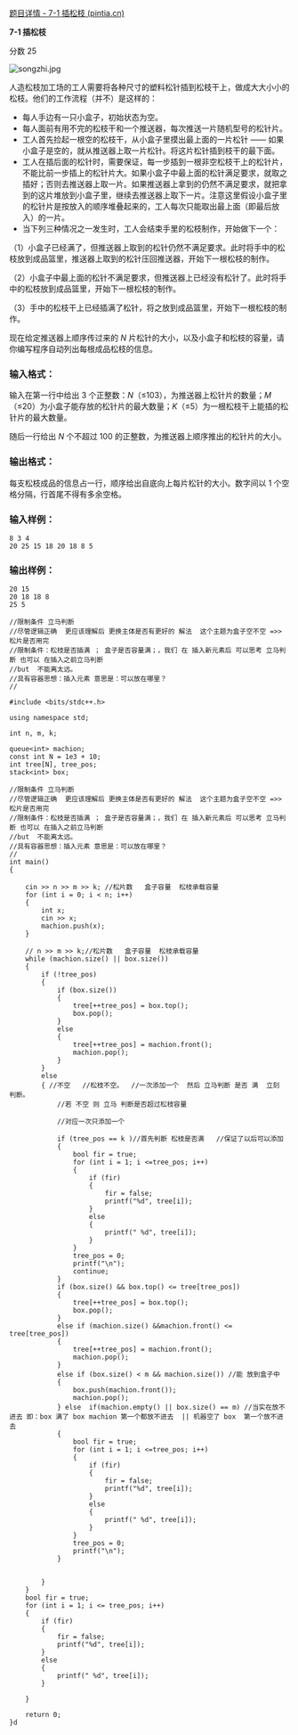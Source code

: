 [题目详情 - 7-1 插松枝 (pintia.cn)](https://pintia.cn/problem-sets/1648179596815867904/exam/problems/1648179779544915968)

**7-1 插松枝**

分数 25

![songzhi.jpg](https://images.ptausercontent.com/b4d2936d-1edd-4454-9dc7-5d6656b4d8bc.jpg)

人造松枝加工场的工人需要将各种尺寸的塑料松针插到松枝干上，做成大大小小的松枝。他们的工作流程（并不）是这样的：

- 每人手边有一只小盒子，初始状态为空。
- 每人面前有用不完的松枝干和一个推送器，每次推送一片随机型号的松针片。
- 工人首先捡起一根空的松枝干，从小盒子里摸出最上面的一片松针 —— 如果小盒子是空的，就从推送器上取一片松针。将这片松针插到枝干的最下面。
- 工人在插后面的松针时，需要保证，每一步插到一根非空松枝干上的松针片，不能比前一步插上的松针片大。如果小盒子中最上面的松针满足要求，就取之插好；否则去推送器上取一片。如果推送器上拿到的仍然不满足要求，就把拿到的这片堆放到小盒子里，继续去推送器上取下一片。注意这里假设小盒子里的松针片是按放入的顺序堆叠起来的，工人每次只能取出最上面（即最后放入）的一片。
- 当下列三种情况之一发生时，工人会结束手里的松枝制作，开始做下一个：

（1）小盒子已经满了，但推送器上取到的松针仍然不满足要求。此时将手中的松枝放到成品篮里，推送器上取到的松针压回推送器，开始下一根松枝的制作。

（2）小盒子中最上面的松针不满足要求，但推送器上已经没有松针了。此时将手中的松枝放到成品篮里，开始下一根松枝的制作。

（3）手中的松枝干上已经插满了松针，将之放到成品篮里，开始下一根松枝的制作。

现在给定推送器上顺序传过来的 *N* 片松针的大小，以及小盒子和松枝的容量，请你编写程序自动列出每根成品松枝的信息。

### 输入格式：

输入在第一行中给出 3 个正整数：*N*（≤103），为推送器上松针片的数量；*M*（≤20）为小盒子能存放的松针片的最大数量；*K*（≤5）为一根松枝干上能插的松针片的最大数量。

随后一行给出 *N* 个不超过 100 的正整数，为推送器上顺序推出的松针片的大小。

### 输出格式：

每支松枝成品的信息占一行，顺序给出自底向上每片松针的大小。数字间以 1 个空格分隔，行首尾不得有多余空格。

### 输入样例：

```in
8 3 4
20 25 15 18 20 18 8 5
```

### 输出样例：

```out
20 15
20 18 18 8
25 5
```





~~~
//限制条件 立马判断
//尽管逻辑正确  更应该理解后 更换主体是否有更好的 解法  这个主题为盒子空不空 =>> 松片是否用完
//限制条件：松枝是否插满 ； 盒子是否容量满；，我们 在 插入新元素后 可以思考 立马判断 也可以 在插入之前立马判断 
//but  不能离太远。
//具有容器思想：插入元素 意思是：可以放在哪里？
//
~~~

~~~
#include <bits/stdc++.h>

using namespace std;

int n, m, k;

queue<int> machion;
const int N = 1e3 + 10;
int tree[N], tree_pos;
stack<int> box;

//限制条件 立马判断
//尽管逻辑正确  更应该理解后 更换主体是否有更好的 解法  这个主题为盒子空不空 =>> 松片是否用完
//限制条件：松枝是否插满 ； 盒子是否容量满；，我们 在 插入新元素后 可以思考 立马判断 也可以 在插入之前立马判断 
//but  不能离太远。
//具有容器思想：插入元素 意思是：可以放在哪里？
//
int main()
{

    cin >> n >> m >> k; //松片数   盒子容量  松枝承载容量
    for (int i = 0; i < n; i++)
    {
        int x;
        cin >> x;
        machion.push(x);
    }

    // n >> m >> k;//松片数   盒子容量  松枝承载容量
    while (machion.size() || box.size())
    {
        if (!tree_pos)
        {
            if (box.size())
            {
                tree[++tree_pos] = box.top();
                box.pop();
            }
            else
            {
                tree[++tree_pos] = machion.front();
                machion.pop();
            }
        }
        else
        { //不空   //松枝不空。  //一次添加一个  然后 立马判断 是否 满  立刻 判断。 
            //若 不空 则 立马 判断是否超过松枝容量

            //对应一次只添加一个

            if (tree_pos == k )//首先判断 松枝是否满   //保证了以后可以添加
            {
                bool fir = true;
                for (int i = 1; i <=tree_pos; i++)
                {
                    if (fir)
                    {
                        fir = false;
                        printf("%d", tree[i]);
                    }
                    else
                    {
                        printf(" %d", tree[i]);
                    }
                }
                tree_pos = 0;
                printf("\n");
                continue;
            }
            if (box.size() && box.top() <= tree[tree_pos])
            {
                tree[++tree_pos] = box.top();
                box.pop();
            }
            else if (machion.size() &&machion.front() <= tree[tree_pos])
            {
                tree[++tree_pos] = machion.front();
                machion.pop();
            }
            else if (box.size() < m && machion.size()) //能 放到盒子中 
            {
                box.push(machion.front());
                machion.pop();
            } else  if(machion.empty() || box.size() == m) //当实在放不进去 即：box 满了 box machion 第一个都放不进去  || 机器空了 box  第一个放不进去 
            {
                bool fir = true;
                for (int i = 1; i <=tree_pos; i++)
                {
                    if (fir)
                    {
                        fir = false;
                        printf("%d", tree[i]);
                    }
                    else
                    {
                        printf(" %d", tree[i]);
                    }
                }
                tree_pos = 0;
                printf("\n");
            } 
            
            
        }
    }
    bool fir = true;
    for (int i = 1; i <= tree_pos; i++)
    {
        if (fir)
        {
            fir = false;
            printf("%d", tree[i]);
        }
        else
        {
            printf(" %d", tree[i]);
        }

    }
    
    return 0;
}d
~~~

